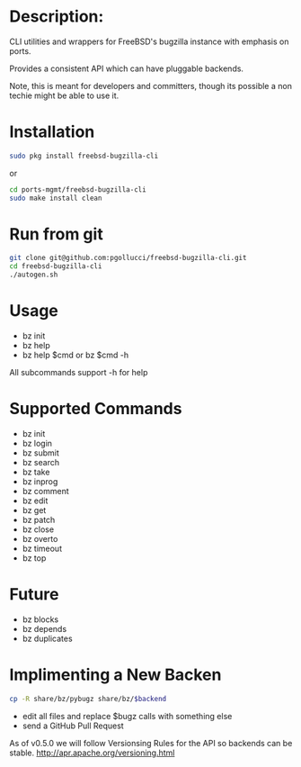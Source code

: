 # Description:
CLI utilities and wrappers for FreeBSD's bugzilla instance
with emphasis on ports.

Provides a consistent API which can have pluggable backends.

Note, this is meant for developers and committers, though
its possible a non techie might be able to use it.

# Installation
```sh
sudo pkg install freebsd-bugzilla-cli
```
or

```sh
cd ports-mgmt/freebsd-bugzilla-cli
sudo make install clean
```

# Run from git
```sh
git clone git@github.com:pgollucci/freebsd-bugzilla-cli.git
cd freebsd-bugzilla-cli
./autogen.sh
```

# Usage
- bz init
- bz help
- bz help $cmd or bz $cmd -h

All subcommands support -h for help

# Supported Commands
- bz init
- bz login
- bz submit
- bz search
- bz take
- bz inprog
- bz comment
- bz edit
- bz get
- bz patch
- bz close
- bz overto
- bz timeout
- bz top

# Future
- bz blocks
- bz depends
- bz duplicates

# Implimenting a New Backen
```sh
cp -R share/bz/pybugz share/bz/$backend
```
- edit all files and replace $bugz calls with something else
- send a GitHub Pull Request

As of v0.5.0 we will follow Versionsing Rules for the API
so backends can be stable.
http://apr.apache.org/versioning.html

